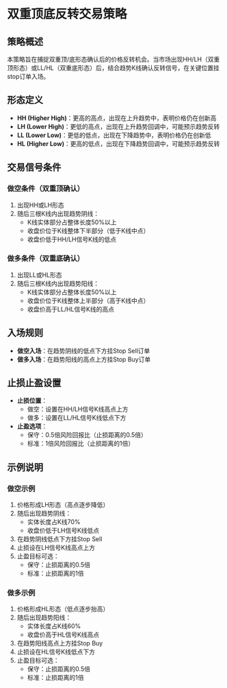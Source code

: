# 双重顶底反转交易策略

## 策略概述
本策略旨在捕捉双重顶/底形态确认后的价格反转机会。当市场出现HH/LH（双重顶形态）或LL/HL（双重底形态）后，结合趋势K线确认反转信号，在关键位置挂stop订单入场。

## 形态定义
- **HH (Higher High)**：更高的高点，出现在上升趋势中，表明价格仍在创新高
- **LH (Lower High)**：更低的高点，出现在上升趋势回调中，可能预示趋势反转
- **LL (Lower Low)**：更低的低点，出现在下降趋势中，表明价格仍在创新低
- **HL (Higher Low)**：更高的低点，出现在下降趋势回调中，可能预示趋势反转

## 交易信号条件

### 做空条件（双重顶确认）
1. 出现HH或LH形态
2. 随后三根K线内出现趋势阴线：
   - K线实体部分占整体长度50%以上
   - 收盘价位于K线整体下半部分（低于K线中点）
   - 收盘价低于HH/LH信号K线的低点

### 做多条件（双重底确认）
1. 出现LL或HL形态
2. 随后三根K线内出现趋势阳线：
   - K线实体部分占整体长度50%以上
   - 收盘价位于K线整体上半部分（高于K线中点）
   - 收盘价高于LL/HL信号K线的高点

## 入场规则
- **做空入场**：在趋势阴线的低点下方挂Stop Sell订单
- **做多入场**：在趋势阳线的高点上方挂Stop Buy订单

## 止损止盈设置
- **止损位置**：
  - 做空：设置在HH/LH信号K线高点上方
  - 做多：设置在LL/HL信号K线低点下方
- **止盈选项**：
  - 保守：0.5倍风险回报比（止损距离的0.5倍）
  - 标准：1倍风险回报比（止损距离的1倍）

## 示例说明
### 做空示例
1. 价格形成LH形态（高点逐步降低）
2. 随后出现趋势阴线：
   - 实体长度占K线70%
   - 收盘价低于LH信号K线低点
3. 在趋势阴线低点下方挂Stop Sell
4. 止损设在LH信号K线高点上方
5. 止盈目标可选：
   - 保守：止损距离的0.5倍
   - 标准：止损距离的1倍

### 做多示例
1. 价格形成HL形态（低点逐步抬高）
2. 随后出现趋势阳线：
   - 实体长度占K线60%
   - 收盘价高于HL信号K线高点
3. 在趋势阳线高点上方挂Stop Buy
4. 止损设在HL信号K线低点下方
5. 止盈目标可选：
   - 保守：止损距离的0.5倍
   - 标准：止损距离的1倍
